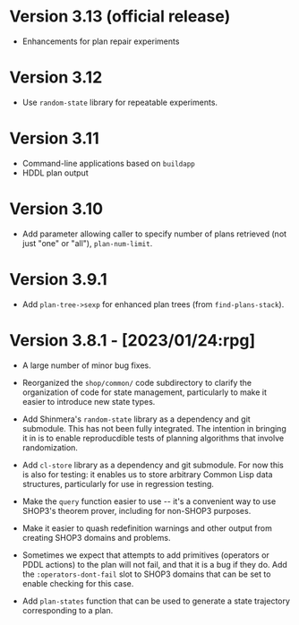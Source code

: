 # Version 3.13 (official release)

* Enhancements for plan repair experiments

# Version 3.12

* Use `random-state` library for repeatable experiments.

# Version 3.11

* Command-line applications based on `buildapp`
* HDDL plan output

# Version 3.10

* Add parameter allowing caller to specify number of plans retrieved (not just "one" or "all"), `plan-num-limit`.

# Version 3.9.1

* Add `plan-tree->sexp` for enhanced plan trees (from `find-plans-stack`).

# Version 3.8.1 - [2023/01/24:rpg]

* A large number of minor bug fixes.

* Reorganized the `shop/common/` code subdirectory to clarify the organization of code for state management, particularly to make it easier to introduce new state types.

* Add Shinmera's `random-state` library as a dependency and git submodule. This has not been fully integrated. The intention in bringing it in is to enable reproducdible tests of planning algorithms that involve randomization.

* Add `cl-store` library as a dependency and git submodule.  For now this is also for testing: it enables us to store arbitrary Common Lisp data structures, particularly for use in regression testing.

* Make the `query` function easier to use -- it's a convenient way to use SHOP3's theorem prover, including for non-SHOP3 purposes.

* Make it easier to quash redefinition warnings and other output from creating SHOP3 domains and problems.

* Sometimes we expect that attempts to add primitives (operators or PDDL actions) to the plan will not fail, and that it is a bug if they do. Add the `:operators-dont-fail` slot to SHOP3 domains that can be set to enable checking for this case.

* Add `plan-states` function that can be used to generate a state trajectory corresponding to a plan.
